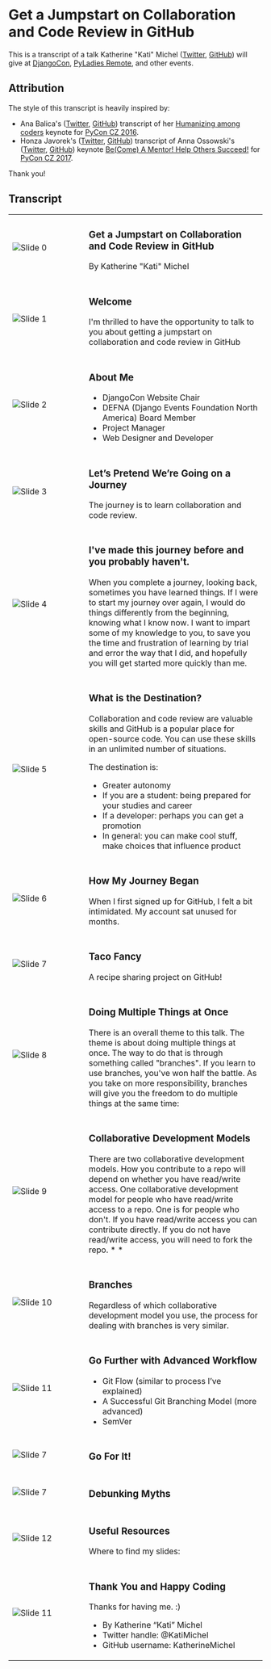 # Get a Jumpstart on Collaboration and Code Review in GitHub

This is a transcript of a talk Katherine "Kati" Michel ([Twitter](https://twitter.com/KatiMichel), [GitHub](https://github.com/KatherineMichel)) will give at [DjangoCon](https://2017.djangocon.us), [PyLadies Remote](http://remote.pyladies.com), and other events.

<!--
* [Original slide deck]()
* [Video recording]()
-->

## Attribution

The style of this transcript is heavily inspired by:

* Ana Balica's ([Twitter](https://twitter.com/anabalica), [GitHub](https://github.com/ana-balica)) transcript of her [Humanizing among coders](https://ana-balica.github.io/2017/05/28/humanizing-among-coders/) keynote for [PyCon CZ 2016](https://cz.pycon.org/2016/). 
* Honza Javorek's ([Twitter](https://twitter.com/honzajavorek), [GitHub](https://github.com/honzajavorek)) transcript of Anna Ossowski's ([Twitter](https://twitter.com/OssAnna16), [GitHub](https://github.com/OssAnna16)) keynote [Be(Come) A Mentor! Help Others Succeed!](https://github.com/honzajavorek/become-mentor) for [PyCon CZ 2017](https://cz.pycon.org/2017/). 

Thank you!

## Transcript

<table>


<tr><td width="30%">

![Slide 0]()

</td><td>

### Get a Jumpstart on Collaboration and Code Review in GitHub 

By Katherine "Kati" Michel

</td></tr>


<tr><td width="30%">

![Slide 1]()

</td><td>

### Welcome 

I'm thrilled to have the opportunity to talk to you about getting a jumpstart on collaboration and code review in GitHub

</td></tr>


<tr><td width="30%">

![Slide 2]()

</td><td>

### About Me 

* DjangoCon Website Chair
* DEFNA (Django Events Foundation North America) Board Member
* Project Manager
* Web Designer and Developer

</td></tr>


<tr><td width="30%">

![Slide 3]()

</td><td>

### Let’s Pretend We’re Going on a Journey

The journey is to learn collaboration and code review. 

</td></tr>


<tr><td width="30%">

![Slide 4]()

</td><td>

### I've made this journey before and you probably haven't. 

When you complete a journey, looking back, sometimes you have learned things. If I were to start my journey over again, I would do things differently from the beginning, knowing what I know now. I want to impart some of my knowledge to you, to save you the time and frustration of learning by trial and error the way that I did, and hopefully you will get started more quickly than me.

</td></tr>


<tr><td width="30%">

![Slide 5]()

</td><td>

### What is the Destination?

Collaboration and code review are valuable skills and GitHub is a popular place for open-source code. You can use these skills in an unlimited number of situations.  

The destination is:
* Greater autonomy
* If you are a student: being prepared for your studies and career
* If a developer: perhaps you can get a promotion
* In general: you can make cool stuff, make choices that influence product

</td></tr>


<tr><td width="30%">

![Slide 6]()

</td><td>

### How My Journey Began

When I first signed up for GitHub, I felt a bit intimidated. My account sat unused for months.

</td></tr>


<tr><td width="30%">

![Slide 7]()

</td><td>

### Taco Fancy

A recipe sharing project on GitHub!

</td></tr>


<tr><td width="30%">

![Slide 8]()

</td><td>

### Doing Multiple Things at Once

There is an overall theme to this talk. The theme is about doing multiple things at once. The way to do that is through something called "branches". If you learn to use branches, you've won half the battle. As you take on more responsibility, branches will give you the freedom to do multiple things at the same time:

</td></tr>


<tr><td width="30%">

![Slide 9]()

</td><td>

### Collaborative Development Models

There are two collaborative development models. How you contribute to a repo will depend on whether you have read/write access. One collaborative development model for people who have read/write access to a repo. One is for people who don't. If you have read/write access you can contribute directly. If you do not have read/write access, you will need to fork the repo. 
* 
* 

</td></tr>


<tr><td width="30%">

![Slide 10]()

</td><td>

### Branches

Regardless of which collaborative development model you use, the process for dealing with branches is very similar.

</td></tr>


<tr><td width="30%">

![Slide 11]()

</td><td>

### Go Further with Advanced Workflow

* Git Flow (similar to process I’ve explained)
* A Successful Git Branching Model (more advanced)
* SemVer

</td></tr>


<tr><td width="30%">

![Slide 7]()

</td><td>

### Go For It!

</td></tr>


<tr><td width="30%">

![Slide 7]()

</td><td>

### Debunking Myths

</td></tr>


<tr><td width="30%">

![Slide 12]()

</td><td>

### Useful Resources 

Where to find my slides:

</td></tr>


<tr><td width="30%">

![Slide 11]()

</td><td>

### Thank You and Happy Coding 

Thanks for having me. :)

* By Katherine “Kati” Michel 
* Twitter handle: @KatiMichel
* GitHub username: KatherineMichel

</td></tr>


</table>
